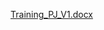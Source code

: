 [Training_PJ_V1.docx](https://github.com/tronguyen-kimlong/TheAuction-MWG/files/8942552/Training_PJ_V1.docx)
